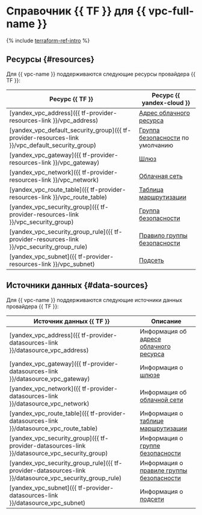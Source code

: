 # Справочник {{ TF }} для {{ vpc-full-name }}

{% include [terraform-ref-intro](../_includes/terraform-ref-intro.md) %}

## Ресурсы {#resources}

Для {{ vpc-name }} поддерживаются следующие ресурсы провайдера {{ TF }}:

| **Ресурс {{ TF }}** | **Ресурс {{ yandex-cloud }}** |
| --- | --- |
| [yandex_vpc_address]({{ tf-provider-resources-link }}/vpc_address) | [Адрес облачного ресурса](./concepts/address.md) |
| [yandex_vpc_default_security_group]({{ tf-provider-resources-link }}/vpc_default_security_group) | [Группа безопасности](./concepts/security-groups.md) по умолчанию |
| [yandex_vpc_gateway]({{ tf-provider-resources-link }}/vpc_gateway) | [Шлюз](./concepts/gateways.md) |
| [yandex_vpc_network]({{ tf-provider-resources-link }}/vpc_network) | [Облачная сеть](./concepts/network.md#network) |
| [yandex_vpc_route_table]({{ tf-provider-resources-link }}/vpc_route_table) | [Таблица маршрутизации](./concepts/routing.md#rt-vpc) |
| [yandex_vpc_security_group]({{ tf-provider-resources-link }}/vpc_security_group) | [Группа безопасности](./concepts/security-groups.md) |
| [yandex_vpc_security_group_rule]({{ tf-provider-resources-link }}/vpc_security_group_rule) | [Правило группы безопасности](./concepts/security-groups.md#security-groups-rules) |
| [yandex_vpc_subnet]({{ tf-provider-resources-link }}/vpc_subnet) | [Подсеть](./concepts/network.md#subnet) |

## Источники данных {#data-sources}

Для {{ vpc-name }} поддерживаются следующие источники данных провайдера {{ TF }}:

| **Источник данных {{ TF }}** | **Описание** |
| --- | --- |
| [yandex_vpc_address]({{ tf-provider-datasources-link }}/datasource_vpc_address) | Информация об [адресе облачного ресурса](./concepts/address.md) |
| [yandex_vpc_gateway]({{ tf-provider-datasources-link }}/datasource_vpc_gateway) | Информация о [шлюзе](./concepts/gateways.md) |
| [yandex_vpc_network]({{ tf-provider-datasources-link }}/datasource_vpc_network) | Информация об [облачной сети](./concepts/network.md#network) |
| [yandex_vpc_route_table]({{ tf-provider-datasources-link }}/datasource_vpc_route_table) | Информация о [таблице маршрутизации](./concepts/routing.md#rt-vpc) |
| [yandex_vpc_security_group]({{ tf-provider-datasources-link }}/datasource_vpc_security_group) | Информация о [группе безопасности](./concepts/security-groups.md) |
| [yandex_vpc_security_group_rule]({{ tf-provider-datasources-link }}/datasource_vpc_security_group_rule) | Информация о [правиле группы безопасности](./concepts/security-groups.md#security-groups-rules) |
| [yandex_vpc_subnet]({{ tf-provider-datasources-link }}/datasource_vpc_subnet) | Информация о [подсети](./concepts/network.md#subnet) |
